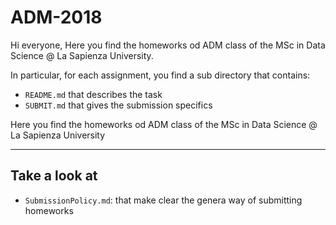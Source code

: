 # ADM-2018 

Hi everyone,
Here you find the homeworks od ADM class of the MSc in Data Science @ La Sapienza University. 

In particular, for each assignment, you find a sub directory that contains:

- `README.md` that describes the task
- `SUBMIT.md` that gives the submission specifics


Here you find the homeworks od ADM class of the MSc in Data Science @ La Sapienza University

____

## Take a look at
- `SubmissionPolicy.md`: that make clear the genera way of submitting homeworks
